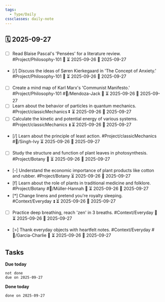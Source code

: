 ```yaml
---
tags:
  - Type/Daily
cssclasses: daily-note
---
```


## 🗓️ 2025-09-27

- [ ] Read Blaise Pascal's 'Pensées' for a literature review. #Project/Philosophy-101 🔼 ⏳ 2025-09-26 📅 2025-09-27
- [/] Discuss the ideas of Søren Kierkegaard in 'The Concept of Anxiety.' #Project/Philosophy-101 🔺 ⏳ 2025-09-26 📅 2025-09-27
- [ ] Create a mind map of Karl Marx's 'Communist Manifesto.' #Project/Philosophy-101 #👤/Mendoza-Jack 🔺 ⏳ 2025-09-26 📅 2025-09-27
- [ ] Learn about the behavior of particles in quantum mechanics. #Project/classicMechanics ⏬ ⏳ 2025-09-26 📅 2025-09-27
- [ ] Calculate the kinetic and potential energy of various systems. #Project/classicMechanics ⏫ ⏳ 2025-09-26 📅 2025-09-27
- [/] Learn about the principle of least action. #Project/classicMechanics #👤/Singh-Ivy ⏳ 2025-09-26 📅 2025-09-27
- [ ] Study the structure and function of plant leaves in photosynthesis. #Project/Botany 🔽 ⏳ 2025-09-26 📅 2025-09-27
- [-] Understand the economic importance of plant products like cotton and rubber. #Project/Botany ⏳ 2025-09-26 📅 2025-09-27
- [f] Learn about the role of plants in traditional medicine and folklore. #Project/Botany #👤/Müller-Hannah 🔽 ⏳ 2025-09-26 📅 2025-09-27
- [*] Change linens and pretend you're royalty sleeping. #Context/Everyday ⏫ ⏳ 2025-09-26 📅 2025-09-27
- [ ] Practice deep breathing, reach 'zen' in 3 breaths. #Context/Everyday 🔼 ⏳ 2025-09-26 📅 2025-09-27
- [>] Thank everyday objects with heartfelt notes. #Context/Everyday #👤/Garcia-Charlie 🔺 ⏳ 2025-09-26 📅 2025-09-27

## Tasks

**Due today**

```tasks
not done
due on 2025-09-27
```

**Done today**

```tasks
done on 2025-09-27
```
            